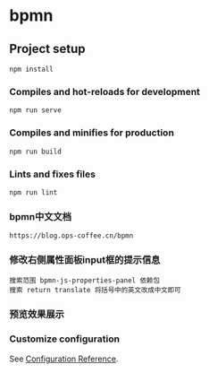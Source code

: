 # bpmn

## Project setup
```
npm install
```

### Compiles and hot-reloads for development
```
npm run serve
```

### Compiles and minifies for production
```
npm run build
```

### Lints and fixes files
```
npm run lint
```

### bpmn中文文档
```
https://blog.ops-coffee.cn/bpmn
```

### 修改右侧属性面板input框的提示信息
```
搜索范围 bpmn-js-properties-panel 依赖包
搜索 return translate 将括号中的英文改成中文即可
```


### 预览效果展示



### Customize configuration
See [Configuration Reference](https://cli.vuejs.org/config/).
